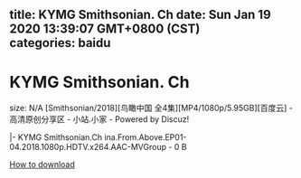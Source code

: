 
title: KYMG Smithsonian. Ch
date: Sun Jan 19 2020 13:39:07 GMT+0800 (CST)    
categories: baidu
---

# KYMG Smithsonian. Ch
size: N/A
 [Smithsonian/2018][鸟瞰中国 全4集][MP4/1080p/5.95GB][百度云] - 高清原创分享区 - 小站.小家 - Powered by Discuz!
 
|- KYMG Smithsonian.Ch ina.From.Above.EP01-04.2018.1080p.HDTV.x264.AAC-MVGroup - 0 B

[How to download](https://bpcam.bemobtrk.com/go/2ceec3aa-1ca2-46d6-b9ff-aaa5c184517c?jno=1623)